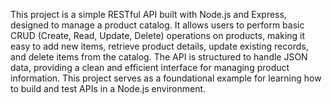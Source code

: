 This project is a simple RESTful API built with Node.js and Express, designed to manage a product catalog. It allows users to perform basic CRUD (Create, Read, Update, Delete) operations on products, making it easy to add new items, retrieve product details, update existing records, and delete items from the catalog. The API is structured to handle JSON data, providing a clean and efficient interface for managing product information. This project serves as a foundational example for learning how to build and test APIs in a Node.js environment.

